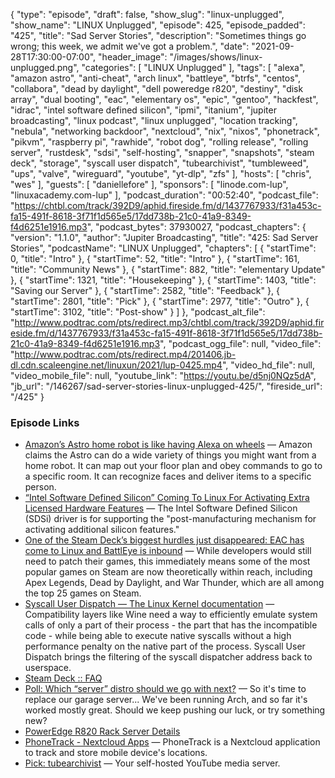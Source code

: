 {
  "type": "episode",
  "draft": false,
  "show_slug": "linux-unplugged",
  "show_name": "LINUX Unplugged",
  "episode": 425,
  "episode_padded": "425",
  "title": "Sad Server Stories",
  "description": "Sometimes things go wrong; this week, we admit we've got a problem.",
  "date": "2021-09-28T17:30:00-07:00",
  "header_image": "/images/shows/linux-unplugged.png",
  "categories": [
    "LINUX Unplugged"
  ],
  "tags": [
    "alexa",
    "amazon astro",
    "anti-cheat",
    "arch linux",
    "battleye",
    "btrfs",
    "centos",
    "collabora",
    "dead by daylight",
    "dell poweredge r820",
    "destiny",
    "disk array",
    "dual booting",
    "eac",
    "elementary os",
    "epic",
    "gentoo",
    "hackfest",
    "idrac",
    "intel software defined silicon",
    "ipmi",
    "itanium",
    "jupiter broadcasting",
    "linux podcast",
    "linux unplugged",
    "location tracking",
    "nebula",
    "networking backdoor",
    "nextcloud",
    "nix",
    "nixos",
    "phonetrack",
    "pikvm",
    "raspberry pi",
    "rawhide",
    "robot dog",
    "rolling release",
    "rolling server",
    "rustdesk",
    "sdsi",
    "self-hosting",
    "snapper",
    "snapshots",
    "steam deck",
    "storage",
    "syscall user dispatch",
    "tubearchivist",
    "tumbleweed",
    "ups",
    "valve",
    "wireguard",
    "youtube",
    "yt-dlp",
    "zfs"
  ],
  "hosts": [
    "chris",
    "wes"
  ],
  "guests": [
    "daniellefore"
  ],
  "sponsors": [
    "linode.com-lup",
    "linuxacademy.com-lup"
  ],
  "podcast_duration": "00:52:40",
  "podcast_file": "https://chtbl.com/track/392D9/aphid.fireside.fm/d/1437767933/f31a453c-fa15-491f-8618-3f71f1d565e5/17dd738b-21c0-41a9-8349-f4d6251e1916.mp3",
  "podcast_bytes": 37930027,
  "podcast_chapters": {
    "version": "1.1.0",
    "author": "Jupiter Broadcasting",
    "title": "425: Sad Server Stories",
    "podcastName": "LINUX Unplugged",
    "chapters": [
      {
        "startTime": 0,
        "title": "Intro"
      },
      {
        "startTime": 52,
        "title": "Intro"
      },
      {
        "startTime": 161,
        "title": "Community News"
      },
      {
        "startTime": 882,
        "title": "elementary Update"
      },
      {
        "startTime": 1321,
        "title": "Housekeeping"
      },
      {
        "startTime": 1403,
        "title": "Saving our Server"
      },
      {
        "startTime": 2582,
        "title": "Feedback"
      },
      {
        "startTime": 2801,
        "title": "Pick"
      },
      {
        "startTime": 2977,
        "title": "Outro"
      },
      {
        "startTime": 3102,
        "title": "Post-show"
      }
    ]
  },
  "podcast_alt_file": "http://www.podtrac.com/pts/redirect.mp3/chtbl.com/track/392D9/aphid.fireside.fm/d/1437767933/f31a453c-fa15-491f-8618-3f71f1d565e5/17dd738b-21c0-41a9-8349-f4d6251e1916.mp3",
  "podcast_ogg_file": null,
  "video_file": "http://www.podtrac.com/pts/redirect.mp4/201406.jb-dl.cdn.scaleengine.net/linuxun/2021/lup-0425.mp4",
  "video_hd_file": null,
  "video_mobile_file": null,
  "youtube_link": "https://youtu.be/d5nj0NQz5dA",
  "jb_url": "/146267/sad-server-stories-linux-unplugged-425/",
  "fireside_url": "/425"
}


### Episode Links

  * [Amazon’s Astro home robot is like having Alexa on wheels](https://www.theverge.com/2021/9/28/22697244/amazon-astro-home-robot-hands-on-features-price?scrolla=5eb6d68b7fedc32c19ef33b4 "Amazon’s Astro home robot is like having Alexa on wheels") — Amazon claims the Astro can do a wide variety of things you might want from a home robot. It can map out your floor plan and obey commands to go to a specific room. It can recognize faces and deliver items to a specific person.
  * [“Intel Software Defined Silicon” Coming To Linux For Activating Extra Licensed Hardware Features](https://www.phoronix.com/scan.php?page=news_item&px=Intel-Software-Defined-Silicon "“Intel Software Defined Silicon” Coming To Linux For Activating Extra Licensed Hardware Features") — The Intel Software Defined Silicon (SDSi) driver is for supporting the "post-manufacturing mechanism for activating additional silicon features."
  * [One of the Steam Deck’s biggest hurdles just disappeared: EAC has come to Linux and BattlEye is inbound](https://www.theverge.com/2021/9/23/22690670/epic-eac-anti-cheat-linux-valve-steam-deck-support-games "One of the Steam Deck’s biggest hurdles just disappeared: EAC has come to Linux and BattlEye is inbound") — While developers would still need to patch their games, this immediately means some of the most popular games on Steam are now theoretically within reach, including Apex Legends, Dead by Daylight, and War Thunder, which are all among the top 25 games on Steam.
  * [Syscall User Dispatch — The Linux Kernel documentation](https://www.kernel.org/doc/html/latest/admin-guide/syscall-user-dispatch.html "Syscall User Dispatch — The Linux Kernel documentation") — Compatibility layers like Wine need a way to efficiently emulate system calls of only a part of their process - the part that has the incompatible code - while being able to execute native syscalls without a high performance penalty on the native part of the process. Syscall User Dispatch brings the filtering of the syscall dispatcher address back to userspace.
  * [Steam Deck :: FAQ](https://www.steamdeck.com/en/faq "Steam Deck :: FAQ")
  * [Poll: Which “server” distro should we go with next?](https://strawpoll.com/xukz9f6ps "Poll: Which “server” distro should we go with next?") — So it's time to replace our garage server... We've been running Arch, and so far it's worked mostly great. Should we keep pushing our luck, or try something new?
  * [PowerEdge R820 Rack Server Details](https://www.dell.com/us/dfb/p/poweredge-r820/pd "PowerEdge R820 Rack Server Details")
  * [PhoneTrack - Nextcloud Apps](https://apps.nextcloud.com/apps/phonetrack "PhoneTrack - Nextcloud Apps") — PhoneTrack is a Nextcloud application to track and store mobile device's locations.
  * [Pick: tubearchivist](https://github.com/bbilly1/tubearchivist/ "Pick: tubearchivist") — Your self-hosted YouTube media server.


